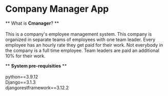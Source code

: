 # Company Manager App

** What is <B>Cmanager</B>? ** <br> <br>
This is a company's employee management system. This company is  organized in separate teams of employees with one team leader. Every employee has an  hourly rate they get paid for their work. Not everybody in the company is a full time employee. Team  leaders are paid an additional 10% for their work.

** <B>System pre-requisities</B> ** <br> <br>
python==3.9.12<br>
Django==3.1.3<br>
djangorestframework==3.12.2<br>
